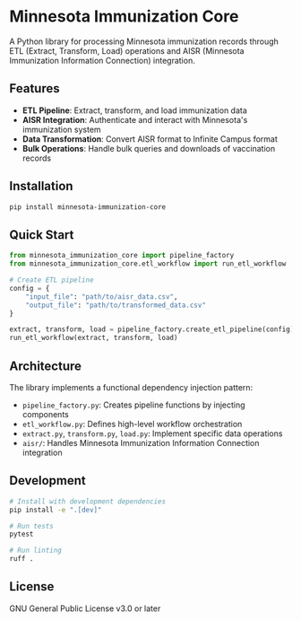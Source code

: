 # Minnesota Immunization Core

A Python library for processing Minnesota immunization records through ETL (Extract, Transform, Load) operations and AISR (Minnesota Immunization Information Connection) integration.

## Features

- **ETL Pipeline**: Extract, transform, and load immunization data
- **AISR Integration**: Authenticate and interact with Minnesota's immunization system
- **Data Transformation**: Convert AISR format to Infinite Campus format
- **Bulk Operations**: Handle bulk queries and downloads of vaccination records

## Installation

```bash
pip install minnesota-immunization-core
```

## Quick Start

```python
from minnesota_immunization_core import pipeline_factory
from minnesota_immunization_core.etl_workflow import run_etl_workflow

# Create ETL pipeline
config = {
    "input_file": "path/to/aisr_data.csv",
    "output_file": "path/to/transformed_data.csv"
}

extract, transform, load = pipeline_factory.create_etl_pipeline(config)
run_etl_workflow(extract, transform, load)
```

## Architecture

The library implements a functional dependency injection pattern:

- `pipeline_factory.py`: Creates pipeline functions by injecting components
- `etl_workflow.py`: Defines high-level workflow orchestration  
- `extract.py`, `transform.py`, `load.py`: Implement specific data operations
- `aisr/`: Handles Minnesota Immunization Information Connection integration

## Development

```bash
# Install with development dependencies
pip install -e ".[dev]"

# Run tests
pytest

# Run linting
ruff .
```

## License

GNU General Public License v3.0 or later